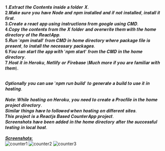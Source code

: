 𝟏.𝑬𝒙𝒕𝒓𝒂𝒄𝒕 𝒕𝒉𝒆 𝑪𝒐𝒏𝒕𝒆𝒏𝒕𝒔 𝒊𝒏𝒔𝒊𝒅𝒆 𝒂 𝒇𝒐𝒍𝒅𝒆𝒓 𝑿.<br>
𝟐.𝑴𝒂𝒌𝒆 𝒔𝒖𝒓𝒆 𝒚𝒐𝒖 𝒉𝒂𝒗𝒆 𝑵𝒐𝒅𝒆 𝒂𝒏𝒅 𝒏𝒑𝒎 𝒊𝒏𝒔𝒕𝒂𝒍𝒍𝒆𝒅 𝒂𝒏𝒅 𝒊𝒇 𝒏𝒐𝒕 𝒊𝒏𝒔𝒕𝒂𝒍𝒍𝒆𝒅, 𝒊𝒏𝒔𝒕𝒂𝒍𝒍 𝒊𝒕 𝒇𝒊𝒓𝒔𝒕.<br>
𝟑.𝑪𝒓𝒆𝒂𝒕𝒆 𝒂 𝒓𝒆𝒂𝒄𝒕 𝒂𝒑𝒑 𝒖𝒔𝒊𝒏𝒈 𝒊𝒏𝒔𝒕𝒓𝒖𝒄𝒕𝒊𝒐𝒏𝒔 𝒇𝒓𝒐𝒎 𝒈𝒐𝒐𝒈𝒍𝒆 𝒖𝒔𝒊𝒏𝒈 𝑪𝑴𝑫.<br>
𝟒.𝑪𝒐𝒑𝒚 𝒕𝒉𝒆 𝒄𝒐𝒏𝒕𝒆𝒏𝒕𝒔 𝒇𝒓𝒐𝒎 𝒕𝒉𝒆 𝑿 𝒇𝒐𝒍𝒅𝒆𝒓 𝒂𝒏𝒅 𝒐𝒗𝒆𝒓𝒘𝒓𝒊𝒕𝒆 𝒕𝒉𝒆𝒎 𝒘𝒊𝒕𝒉 𝒕𝒉𝒆 𝒉𝒐𝒎𝒆 𝒅𝒊𝒓𝒆𝒄𝒕𝒐𝒓𝒚 𝒐𝒇 𝒕𝒉𝒆 𝑹𝒆𝒂𝒄𝒕𝑨𝒑𝒑. <br>
𝟓.𝑹𝒖𝒏 '𝒏𝒑𝒎 𝒊𝒏𝒔𝒕𝒂𝒍𝒍' 𝒇𝒓𝒐𝒎 𝑪𝑴𝑫 𝒊𝒏 𝒉𝒐𝒎𝒆 𝒅𝒊𝒓𝒆𝒄𝒕𝒐𝒓𝒚 𝒘𝒉𝒆𝒓𝒆 𝒑𝒂𝒄𝒌𝒂𝒈𝒆 𝒇𝒊𝒍𝒆 𝒊𝒔 𝒑𝒓𝒆𝒔𝒆𝒏𝒕, 𝒕𝒐 𝒊𝒏𝒔𝒕𝒂𝒍𝒍 𝒕𝒉𝒆 𝒏𝒆𝒄𝒆𝒔𝒔𝒂𝒓𝒚 𝒑𝒂𝒄𝒌𝒂𝒈𝒆𝒔.<br>
𝟔.𝒀𝒐𝒖 𝒄𝒂𝒏 𝒔𝒕𝒂𝒓𝒕 𝒕𝒉𝒆 𝒂𝒑𝒑 𝒘𝒊𝒕𝒉 '𝒏𝒑𝒎 𝒔𝒕𝒂𝒓𝒕' 𝒇𝒓𝒐𝒎 𝒕𝒉𝒆 𝑪𝑴𝑫 𝒊𝒏 𝒕𝒉𝒆 𝒉𝒐𝒎𝒆 𝒅𝒊𝒓𝒆𝒄𝒕𝒐𝒓𝒚.<br>
𝟕.𝑯𝒐𝒔𝒕 𝒊𝒕 𝒊𝒏 𝑯𝒆𝒓𝒐𝒌𝒖, 𝑵𝒆𝒕𝒍𝒊𝒇𝒚 𝒐𝒓 𝑭𝒊𝒓𝒆𝒃𝒂𝒔𝒆 (𝑴𝒖𝒄𝒉 𝒎𝒐𝒓𝒆 𝒊𝒇 𝒚𝒐𝒖 𝒂𝒓𝒆 𝒇𝒂𝒎𝒊𝒍𝒊𝒂𝒓 𝒘𝒊𝒕𝒉 𝒕𝒉𝒆𝒎). <br><br>

𝑶𝒑𝒕𝒊𝒐𝒏𝒂𝒍𝒍𝒚 𝒚𝒐𝒖 𝒄𝒂𝒏 𝒖𝒔𝒆 '𝒏𝒑𝒎 𝒓𝒖𝒏 𝒃𝒖𝒊𝒍𝒅' 𝒕𝒐 𝒈𝒆𝒏𝒆𝒓𝒂𝒕𝒆 𝒂 𝒃𝒖𝒊𝒍𝒅 𝒕𝒐 𝒖𝒔𝒆 𝒊𝒕 𝒊𝒏 𝒉𝒐𝒔𝒕𝒊𝒏𝒈. <br><br>
𝑵𝒐𝒕𝒆: 𝑾𝒉𝒊𝒍𝒆 𝒉𝒐𝒔𝒕𝒊𝒏𝒈 𝒐𝒏 𝑯𝒆𝒓𝒐𝒌𝒖, 𝒚𝒐𝒖 𝒏𝒆𝒆𝒅 𝒕𝒐 𝒄𝒓𝒆𝒂𝒕𝒆 𝒂 𝑷𝒓𝒐𝒄𝒇𝒊𝒍𝒆 𝒊𝒏 𝒕𝒉𝒆 𝒉𝒐𝒎𝒆 𝒑𝒓𝒐𝒋𝒆𝒄𝒕 𝒅𝒊𝒓𝒆𝒄𝒕𝒐𝒓𝒚.<br>
𝑺𝒊𝒎𝒊𝒍𝒂𝒓 𝒕𝒉𝒊𝒏𝒈𝒔 𝒉𝒂𝒗𝒆 𝒕𝒐 𝒇𝒐𝒍𝒍𝒐𝒘𝒆𝒅 𝒘𝒉𝒆𝒏 𝒉𝒐𝒔𝒕𝒊𝒏𝒈 𝒐𝒏 𝒅𝒊𝒇𝒇𝒆𝒓𝒆𝒏𝒕 𝒔𝒊𝒕𝒆𝒔.<br>
𝑻𝒉𝒊𝒔 𝒑𝒓𝒐𝒋𝒆𝒄𝒕 𝒊𝒔 𝒂 𝑹𝒆𝒂𝒄𝒕𝒋𝒔 𝑩𝒂𝒔𝒆𝒅 𝑪𝒐𝒖𝒏𝒕𝒆𝒓𝑨𝒑𝒑 𝒑𝒓𝒐𝒋𝒆𝒄𝒕. <br>
𝑺𝒄𝒓𝒆𝒆𝒏𝒔𝒉𝒐𝒕𝒔 𝒉𝒂𝒗𝒆 𝒃𝒆𝒆𝒏 𝒂𝒅𝒅𝒆𝒅 𝒊𝒏 𝒕𝒉𝒆 𝒉𝒐𝒎𝒆 𝒅𝒊𝒓𝒆𝒄𝒕𝒐𝒓𝒚 𝒂𝒇𝒕𝒆𝒓 𝒕𝒉𝒆 𝒔𝒖𝒄𝒄𝒆𝒔𝒔𝒇𝒖𝒍 𝒕𝒆𝒔𝒕𝒊𝒏𝒈 𝒊𝒏 𝒍𝒐𝒄𝒂𝒍 𝒉𝒐𝒔𝒕.<br><br>
<ins>𝑺𝒄𝒓𝒆𝒆𝒏𝒔𝒉𝒐𝒕𝒔:<br></ins>
![counter1](https://user-images.githubusercontent.com/80874249/219332076-01c0502a-6e82-4c57-93de-8603c1dc05ab.PNG)
![counter2](https://user-images.githubusercontent.com/80874249/219332084-a2e2e216-4dac-486a-9e10-349d8ea38a31.PNG)
![counter3](https://user-images.githubusercontent.com/80874249/219332088-8b01f8c7-8ffc-46fc-b487-b58543ad489b.PNG)
